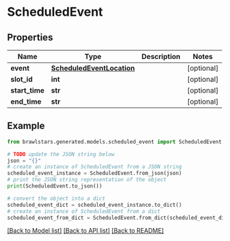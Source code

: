 # ScheduledEvent


## Properties

Name | Type | Description | Notes
------------ | ------------- | ------------- | -------------
**event** | [**ScheduledEventLocation**](ScheduledEventLocation.md) |  | [optional] 
**slot_id** | **int** |  | [optional] 
**start_time** | **str** |  | [optional] 
**end_time** | **str** |  | [optional] 

## Example

```python
from brawlstars.generated.models.scheduled_event import ScheduledEvent

# TODO update the JSON string below
json = "{}"
# create an instance of ScheduledEvent from a JSON string
scheduled_event_instance = ScheduledEvent.from_json(json)
# print the JSON string representation of the object
print(ScheduledEvent.to_json())

# convert the object into a dict
scheduled_event_dict = scheduled_event_instance.to_dict()
# create an instance of ScheduledEvent from a dict
scheduled_event_from_dict = ScheduledEvent.from_dict(scheduled_event_dict)
```
[[Back to Model list]](../README.md#documentation-for-models) [[Back to API list]](../README.md#documentation-for-api-endpoints) [[Back to README]](../README.md)


